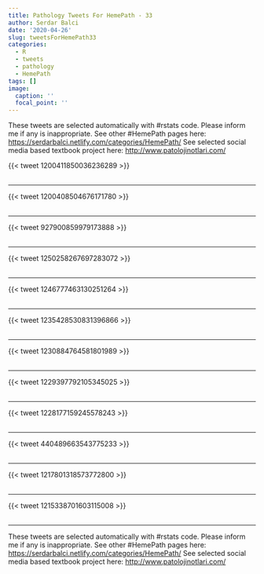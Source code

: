 ```yaml
---
title: Pathology Tweets For HemePath - 33
author: Serdar Balci
date: '2020-04-26'
slug: tweetsForHemePath33
categories:
  - R
  - tweets
  - pathology
  - HemePath
tags: []
image:
  caption: ''
  focal_point: ''
---
```



These tweets are selected automatically with #rstats code. Please inform me if any is inappropriate.
See other #HemePath pages here: https://serdarbalci.netlify.com/categories/HemePath/ 
See selected social media based textbook project here: http://www.patolojinotlari.com/

{{< tweet 1200411850036236289 >}}
<br>
<br>
<hr>
{{< tweet 1200408504676171780 >}}
<br>
<br>
<hr>
{{< tweet 927900859979173888 >}}
<br>
<br>
<hr>
{{< tweet 1250258267697283072 >}}
<br>
<br>
<hr>
{{< tweet 1246777463130251264 >}}
<br>
<br>
<hr>
{{< tweet 1235428530831396866 >}}
<br>
<br>
<hr>
{{< tweet 1230884764581801989 >}}
<br>
<br>
<hr>
{{< tweet 1229397792105345025 >}}
<br>
<br>
<hr>
{{< tweet 1228177159245578243 >}}
<br>
<br>
<hr>
{{< tweet 440489663543775233 >}}
<br>
<br>
<hr>
{{< tweet 1217801318573772800 >}}
<br>
<br>
<hr>
{{< tweet 1215338701603115008 >}}
<br>
<br>
<hr>


These tweets are selected automatically with #rstats code. Please inform me if any is inappropriate.
See other #HemePath pages here: https://serdarbalci.netlify.com/categories/HemePath/ 
See selected social media based textbook project here: http://www.patolojinotlari.com/
